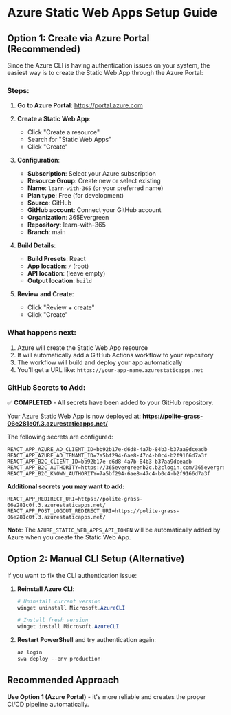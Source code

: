 # Azure Static Web Apps Setup Guide

## Option 1: Create via Azure Portal (Recommended)

Since the Azure CLI is having authentication issues on your system, the easiest way is to create the Static Web App through the Azure Portal:

### Steps:

1. **Go to Azure Portal**: https://portal.azure.com
2. **Create a Static Web App**:
   - Click "Create a resource"
   - Search for "Static Web Apps"
   - Click "Create"

3. **Configuration**:
   - **Subscription**: Select your Azure subscription
   - **Resource Group**: Create new or select existing
   - **Name**: `learn-with-365` (or your preferred name)
   - **Plan type**: Free (for development)
   - **Source**: GitHub
   - **GitHub account**: Connect your GitHub account
   - **Organization**: 365Evergreen
   - **Repository**: learn-with-365
   - **Branch**: main

4. **Build Details**:
   - **Build Presets**: React
   - **App location**: `/` (root)
   - **API location**: (leave empty)
   - **Output location**: `build`

5. **Review and Create**:
   - Click "Review + create"
   - Click "Create"

### What happens next:

1. Azure will create the Static Web App resource
2. It will automatically add a GitHub Actions workflow to your repository
3. The workflow will build and deploy your app automatically
4. You'll get a URL like: `https://your-app-name.azurestaticapps.net`

### GitHub Secrets to Add:

✅ **COMPLETED** - All secrets have been added to your GitHub repository.

Your Azure Static Web App is now deployed at: **https://polite-grass-06e281c0f.3.azurestaticapps.net/**

The following secrets are configured:
```
REACT_APP_AZURE_AD_CLIENT_ID=bb92b17e-d6d8-4a7b-84b3-b37aa9dceadb
REACT_APP_AZURE_AD_TENANT_ID=7a5bf294-6ae8-47c4-b0c4-b2f9166d7a3f
REACT_APP_B2C_CLIENT_ID=bb92b17e-d6d8-4a7b-84b3-b37aa9dceadb
REACT_APP_B2C_AUTHORITY=https://365evergreenb2c.b2clogin.com/365evergreenb2c.onmicrosoft.com/B2C_1_signupsignin
REACT_APP_B2C_KNOWN_AUTHORITY=7a5bf294-6ae8-47c4-b0c4-b2f9166d7a3f
```

**Additional secrets you may want to add:**
```
REACT_APP_REDIRECT_URI=https://polite-grass-06e281c0f.3.azurestaticapps.net/
REACT_APP_POST_LOGOUT_REDIRECT_URI=https://polite-grass-06e281c0f.3.azurestaticapps.net/
```

**Note**: The `AZURE_STATIC_WEB_APPS_API_TOKEN` will be automatically added by Azure when you create the Static Web App.

## Option 2: Manual CLI Setup (Alternative)

If you want to fix the CLI authentication issue:

1. **Reinstall Azure CLI**:
   ```powershell
   # Uninstall current version
   winget uninstall Microsoft.AzureCLI
   
   # Install fresh version
   winget install Microsoft.AzureCLI
   ```

2. **Restart PowerShell** and try authentication again:
   ```powershell
   az login
   swa deploy --env production
   ```

## Recommended Approach

**Use Option 1 (Azure Portal)** - it's more reliable and creates the proper CI/CD pipeline automatically.